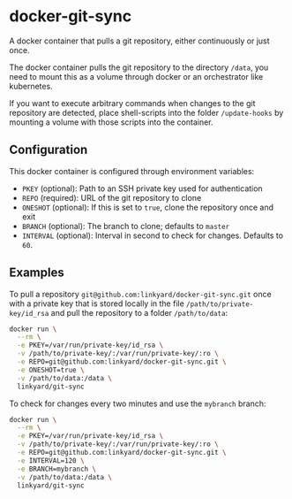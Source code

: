 # docker-git-sync

A docker container that pulls a git repository, either continuously or just once.

The docker container pulls the git repository to the directory `/data`, you need to
mount this as a volume through docker or an orchestrator like kubernetes.

If you want to execute arbitrary commands when changes to the git repository are
detected, place shell-scripts into the folder `/update-hooks` by mounting a volume
with those scripts into the container.

## Configuration

This docker container is configured through environment variables:

- `PKEY` (optional): Path to an SSH private key used for authentication
- `REPO` (required): URL of the git repository to clone
- `ONESHOT` (optional): If this is set to `true`, clone the repository once and exit
- `BRANCH` (optional): The branch to clone; defaults to `master`
- `INTERVAL` (optional): Interval in second to check for changes. Defaults to `60`.

## Examples

To pull a repository `git@github.com:linkyard/docker-git-sync.git` once with a private key
that is stored locally in the file `/path/to/private-key/id_rsa` and pull the repository
to a folder `/path/to/data`:

```bash
docker run \
  --rm \
  -e PKEY=/var/run/private-key/id_rsa \
  -v /path/to/private-key/:/var/run/private-key/:ro \
  -e REPO=git@github.com:linkyard/docker-git-sync.git \
  -e ONESHOT=true \
  -v /path/to/data:/data \
  linkyard/git-sync
```

To check for changes every two minutes and use the `mybranch` branch:

```bash
docker run \
  --rm \
  -e PKEY=/var/run/private-key/id_rsa \
  -v /path/to/private-key/:/var/run/private-key/:ro \
  -e REPO=git@github.com:linkyard/docker-git-sync.git \
  -e INTERVAL=120 \
  -e BRANCH=mybranch \
  -v /path/to/data:/data \
  linkyard/git-sync
```
